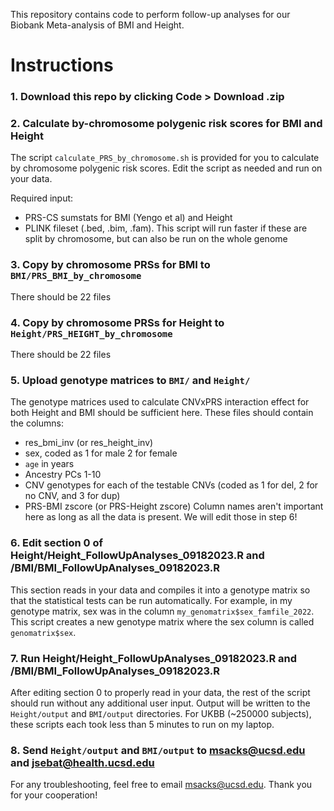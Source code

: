This repository contains code to perform follow-up analyses for our Biobank Meta-analysis of BMI and Height.

# Instructions

### 1. Download this repo by clicking Code > Download .zip

### 2. Calculate by-chromosome polygenic risk scores for BMI and Height
The script `calculate_PRS_by_chromosome.sh` is provided for you to calculate by chromosome polygenic risk scores. 
Edit the script as needed and run on your data.

Required input:
- PRS-CS sumstats for BMI (Yengo et al) and Height
- PLINK fileset (.bed, .bim, .fam). This script will run faster if these are split by chromosome, but can also be run on the whole genome
### 3. Copy by chromosome PRSs for BMI to `BMI/PRS_BMI_by_chromosome`
There should be 22 files
### 4. Copy by chromosome PRSs for Height to `Height/PRS_HEIGHT_by_chromosome`
There should be 22 files
### 5. Upload genotype matrices to `BMI/` and `Height/`
The genotype matrices used to calculate CNVxPRS interaction effect for both Height and BMI should be sufficient here. These files should contain the columns:
- res_bmi_inv (or res_height_inv)
- sex, coded as 1 for male 2 for female
- `age` in years
- Ancestry PCs 1-10
- CNV genotypes for each of the testable CNVs (coded as 1 for del, 2 for no CNV, and 3 for dup)
- PRS-BMI zscore (or PRS-Height zscore)
Column names aren't important here as long as all the data is present. We will edit those in step 6!

### 6. Edit section 0 of Height/Height_FollowUpAnalyses_09182023.R and /BMI/BMI_FollowUpAnalyses_09182023.R
This section reads in your data and compiles it into a genotype matrix so that the statistical tests can be run automatically. 
For example, in my genotype matrix, sex was in the column `my_genomatrix$sex_famfile_2022`. This script creates a new genotype matrix where the sex column is called `genomatrix$sex`. 

### 7. Run Height/Height_FollowUpAnalyses_09182023.R and /BMI/BMI_FollowUpAnalyses_09182023.R
After editing section 0 to properly read in your data, the rest of the script should run without any additional user input.
Output will be written to the `Height/output` and `BMI/output` directories.
For UKBB (~250000 subjects), these scripts each took less than 5 minutes to run on my laptop. 

### 8. Send `Height/output` and `BMI/output` to msacks@ucsd.edu and jsebat@health.ucsd.edu
For any troubleshooting, feel free to email msacks@ucsd.edu. Thank you for your cooperation!

